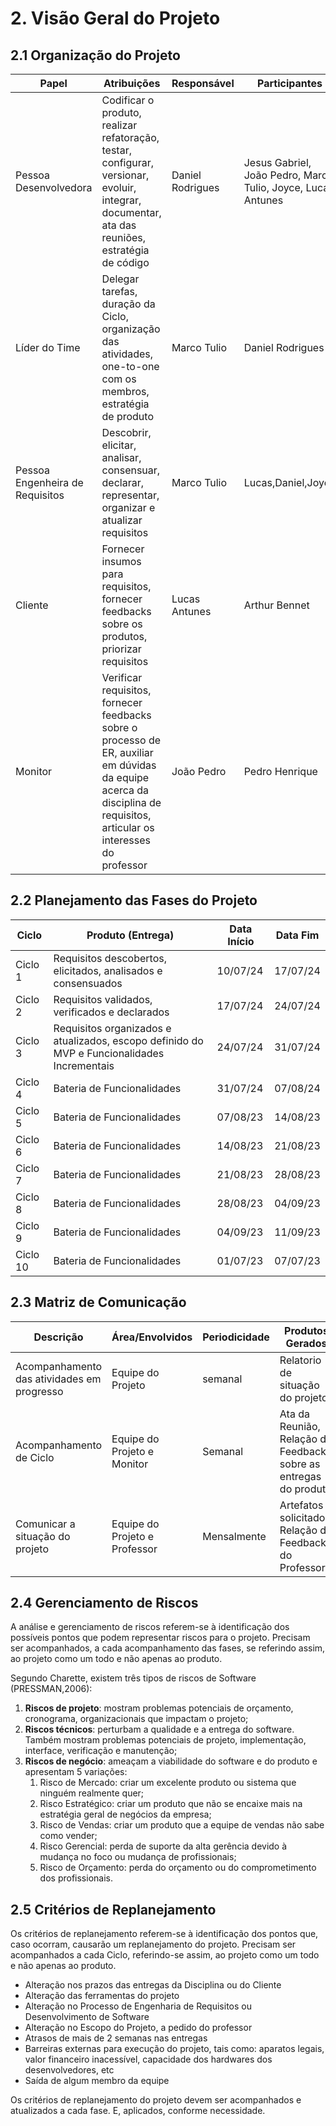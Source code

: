 # 2.	Visão Geral do Projeto
## 2.1	Organização do Projeto
Papel | Atribuições | Responsável | Participantes
----- | ----------- | ----------- | -------------
Pessoa Desenvolvedora | Codificar o produto, realizar refatoração, testar, configurar, versionar, evoluir, integrar, documentar, ata das reuniões, estratégia de código | Daniel Rodrigues | Jesus Gabriel, João Pedro, Marco Tulio, Joyce, Lucas Antunes
Líder do Time | Delegar tarefas, duração da Ciclo, organização das atividades, one-to-one com os membros, estratégia de produto | Marco Tulio | Daniel Rodrigues
Pessoa Engenheira de Requisitos | Descobrir, elicitar, analisar, consensuar, declarar, representar, organizar e atualizar requisitos | Marco Tulio | Lucas,Daniel,Joyce
Cliente | Fornecer insumos para requisitos, fornecer feedbacks sobre os produtos, priorizar requisitos | Lucas Antunes | Arthur Bennet
Monitor | Verificar requisitos, fornecer feedbacks sobre o processo de ER, auxiliar em dúvidas da equipe acerca da disciplina de requisitos, articular os interesses do professor | João Pedro | Pedro Henrique

## 2.2	Planejamento das Fases do Projeto
Ciclo | Produto (Entrega) | Data Início | Data Fim
---- | ----------------- | ----------- | --------
Ciclo 1 | Requisitos descobertos, elicitados, analisados e consensuados | 10/07/24 | 17/07/24
Ciclo 2 | Requisitos validados, verificados e declarados | 17/07/24 | 24/07/24
Ciclo 3 | Requisitos organizados e atualizados, escopo definido do MVP e Funcionalidades Incrementais  | 24/07/24 | 31/07/24
Ciclo 4 | Bateria de Funcionalidades | 31/07/24 | 07/08/24
Ciclo 5 | Bateria de Funcionalidades | 07/08/23 | 14/08/23
Ciclo 6 | Bateria de Funcionalidades | 14/08/23 | 21/08/23
Ciclo 7 | Bateria de Funcionalidades | 21/08/23 | 28/08/23
Ciclo 8 | Bateria de Funcionalidades | 28/08/23 | 04/09/23
Ciclo 9 | Bateria de Funcionalidades | 04/09/23 | 11/09/23
Ciclo 10 | Bateria de Funcionalidades | 01/07/23 | 07/07/23

## 2.3	Matriz de Comunicação
Descrição | Área/Envolvidos | Periodicidade | Produtos Gerados
--------- | ----------------- | ----------- | ----------------
Acompanhamento das atividades em progresso | Equipe do Projeto | semanal | Relatorio de situação do projeto
Acompanhamento de Ciclo | Equipe do Projeto e Monitor | Semanal | Ata da Reunião, Relação de Feedbacks sobre as entregas do produto
Comunicar a situação do projeto | Equipe do Projeto e Professor | Mensalmente | Artefatos solicitados, Relação de Feedbacks do Professor

## 2.4	Gerenciamento de Riscos
A análise e gerenciamento de riscos referem-se à identificação dos possíveis pontos que podem representar riscos para o projeto. Precisam ser acompanhados, a cada acompanhamento das fases, se referindo assim, ao projeto como um todo e não apenas ao produto.

Segundo Charette, existem três tipos de riscos de Software (PRESSMAN,2006):

1. **Riscos de projeto**: mostram problemas potenciais de orçamento, cronograma, organizacionais que impactam o projeto;
2. **Riscos técnicos**: perturbam a qualidade e a entrega do software. Também mostram problemas potenciais de projeto, implementação, interface, verificação e manutenção;
3. **Riscos de negócio**: ameaçam a viabilidade do software e do produto e apresentam 5 variações:
    1. Risco de Mercado: criar um excelente produto ou sistema que ninguém realmente quer;
    2. Risco Estratégico: criar um produto que não se encaixe mais na estratégia geral de negócios da empresa;
    3. Risco de Vendas: criar um produto que a equipe de vendas não sabe como vender;
    4. Risco Gerencial: perda de suporte da alta gerência devido à mudança no foco ou mudança de profissionais;
    5. Risco de Orçamento: perda do orçamento ou do comprometimento dos profissionais.


## 2.5	Critérios de Replanejamento
Os critérios de replanejamento referem-se à identificação dos pontos que, caso ocorram, causarão um replanejamento do projeto. Precisam ser acompanhados a cada Ciclo, referindo-se assim, ao projeto como um todo e não apenas ao produto.

- Alteração nos prazos das entregas da Disciplina ou do Cliente
- Alteração das ferramentas do projeto
- Alteração no Processo de Engenharia de Requisitos ou Desenvolvimento de Software
- Alteração no Escopo do Projeto, a pedido do professor
- Atrasos de mais de 2 semanas nas entregas
- Barreiras externas para execução do projeto, tais como: aparatos legais, valor financeiro inacessível, capacidade dos hardwares dos desenvolvedores, etc
- Saída de algum membro da equipe

Os critérios de replanejamento do projeto devem ser acompanhados e atualizados a cada fase. E, aplicados, conforme necessidade.


